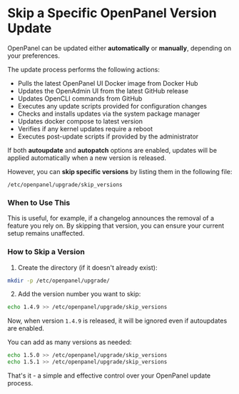 # Skip a Specific OpenPanel Version Update

OpenPanel can be updated either **automatically** or **manually**, depending on your preferences.

The update process performs the following actions:

* Pulls the latest OpenPanel UI Docker image from Docker Hub
* Updates the OpenAdmin UI from the latest GitHub release
* Updates OpenCLI commands from GitHub
* Executes any update scripts provided for configuration changes
* Checks and installs updates via the system package manager
* Updates docker compose to latest version
* Verifies if any kernel updates require a reboot
* Executes post-update scripts if provided by the administrator

If both **autoupdate** and **autopatch** options are enabled, updates will be applied automatically when a new version is released.

However, you can **skip specific versions** by listing them in the following file:

```
/etc/openpanel/upgrade/skip_versions
```

### When to Use This

This is useful, for example, if a changelog announces the removal of a feature you rely on. By skipping that version, you can ensure your current setup remains unaffected.

### How to Skip a Version

1. Create the directory (if it doesn't already exist):

```bash
mkdir -p /etc/openpanel/upgrade/
```

2. Add the version number you want to skip:

```bash
echo 1.4.9 >> /etc/openpanel/upgrade/skip_versions
```

Now, when version `1.4.9` is released, it will be ignored even if autoupdates are enabled.

You can add as many versions as needed:

```bash
echo 1.5.0 >> /etc/openpanel/upgrade/skip_versions
echo 1.5.1 >> /etc/openpanel/upgrade/skip_versions
```

That's it - a simple and effective control over your OpenPanel update process.
